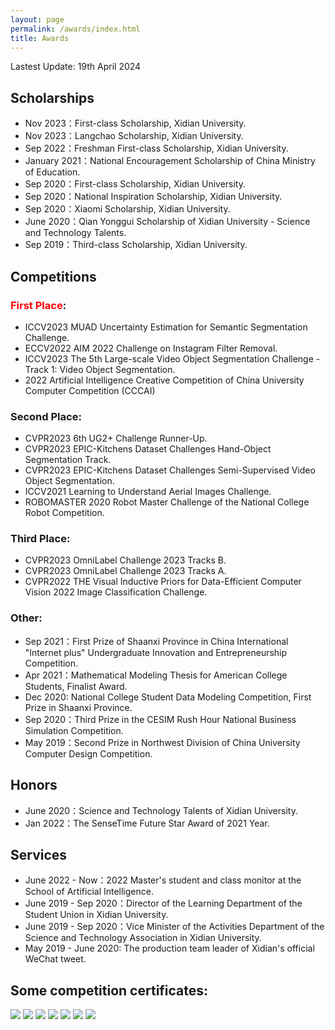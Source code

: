 ```yaml
---
layout: page
permalink: /awards/index.html
title: Awards
---
```


<!-- Lastest Update: 27th Aug 2023 &nbsp; [中文版本 (Chinese Version)](https://caihanlin.com/file/awards-zh/) -->
Lastest Update: 19th April 2024

## Scholarships

- Nov 2023：First-class Scholarship, Xidian University.
- Nov 2023：Langchao Scholarship, Xidian University.
- Sep 2022：Freshman First-class Scholarship, Xidian University.
- January 2021：National Encouragement Scholarship of China Ministry of Education.
- Sep 2020：First-class Scholarship, Xidian University.
- Sep 2020：National Inspiration Scholarship, Xidian University.
- Sep 2020：Xiaomi Scholarship, Xidian University.
- June 2020：Qian Yonggui Scholarship of Xidian University - Science and Technology Talents.
- Sep 2019：Third-class Scholarship, Xidian University.

## Competitions

### **<font color='red'>First Place</font>**:
- ICCV2023 MUAD Uncertainty Estimation for Semantic Segmentation Challenge.
- ECCV2022 AIM 2022 Challenge on Instagram Filter Removal.
- ICCV2023 The 5th Large-scale Video Object Segmentation Challenge - Track 1: Video Object Segmentation.
- 2022 Artificial Intelligence Creative Competition of China University Computer Competition (CCCAI)

### Second Place:
- CVPR2023 6th UG2+ Challenge Runner-Up.
- CVPR2023 EPIC-Kitchens Dataset Challenges Hand-Object Segmentation Track.
- CVPR2023 EPIC-Kitchens Dataset Challenges Semi-Supervised Video Object Segmentation.
- ICCV2021 Learning to Understand Aerial Images Challenge.
- ROBOMASTER 2020 Robot Master Challenge of the National College Robot Competition.

### Third Place:
- CVPR2023 OmniLabel Challenge 2023 Tracks B.
- CVPR2023 OmniLabel Challenge 2023 Tracks A.
- CVPR2022 THE Visual Inductive Priors for Data-Efficient Computer Vision 2022 Image Classification Challenge.

### Other:

- Sep 2021：First Prize of Shaanxi Province in China International "Internet plus" Undergraduate Innovation and Entrepreneurship Competition.
- Apr 2021：Mathematical Modeling Thesis for American College Students, Finalist Award.
- Dec 2020: National College Student Data Modeling Competition, First Prize in Shaanxi Province.
- Sep 2020：Third Prize in the CESIM Rush Hour National Business Simulation Competition.
- May 2019：Second Prize in Northwest Division of China University Computer Design Competition.

## Honors

- June 2020：Science and Technology Talents of Xidian University.
- Jan 2022：The SenseTime Future Star Award of 2021 Year.

## Services

- June 2022 - Now：2022 Master's student and class monitor at the School of Artificial Intelligence.
- June 2019 - Sep 2020：Director of the Learning Department of the Student Union in Xidian University.
- June 2019 - Sep 2020：Vice Minister of the Activities Department of the Science and Technology Association in Xidian University.
- May 2019 - June 2020: The production team leader of Xidian's official WeChat tweet.

## Some competition certificates:
<img src="/images/SenseTimeFutureStar.jpg">

<img src="/images/AIM_cerificates.png">

<img src="/images/MUAD_certificate.png">

<img src="/images/Epic_certificate.png">

<img src="/images/CCCCAI.png">

<img src="/images/Internet+.jpg">

<img src="/images/RM.jpg">

